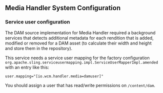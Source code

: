 ## Media Handler System Configuration

### Service user configuration

The DAM source implementation for Media Handler required a background services that detects additional metadata for each rendition that is added, modified or removed for a DAM asset (to calculate their width and height and store them in the repository).

This service needs a service user mapping for the factory configuration `org.apache.sling.serviceusermapping.impl.ServiceUserMapperImpl.amended` with an entry like this:

```
user.mapping="[io.wcm.handler.media=damuser]"
```

You should assign a user that has read/write permissions on `/content/dam`.
